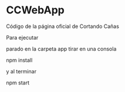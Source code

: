# CCWebApp
Código de la página oficial de Cortando Cañas

Para ejecutar

parado en la carpeta app tirar en una consola

npm install

y al terminar

npm start
